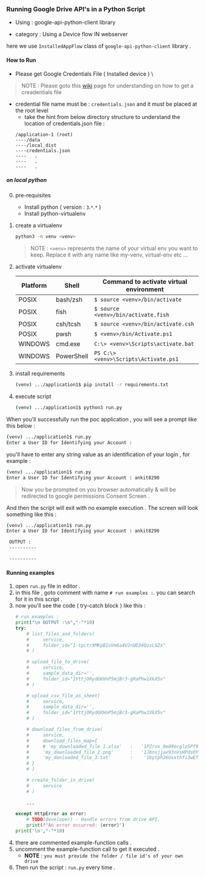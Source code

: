 ### Running Google Drive API's in a Python Script

- Using : google-api-python-client library 

- category : Using a Device flow IN webserver

here we use `InstalledAppFlow` class of `google-api-python-client` library .

#### How to Run

- Please get Google Credentials File ( Installed device ) \
> NOTE : Please goto this [wiki]() page for understanding on how to get a creadentials file
- credential file name must be : `credentials.json` and it must be placed at the root level 
    - take the hint from below directory structure to understand the location of credentials.json file :
    ```
    /application-1 (root)
    ----/data
    ----/local_dist
    ----credentials.json
    ----   .
    ----   .
    ----   .
    ```

##### on local python

0. pre-requisites
    - Install python ( version : `3`.`*`.`*` )
    - Install python-virtualenv

1. create a virtualenv 
    ```sh
    python3 -m venv <venv>
    ```
    > NOTE : `<venv>` represents the name of your virtual env you want to keep.
    Replace it with any name like my-venv, virtual-env etc ...

2. activate virtualenv

    | Platform | Shell | Command to activate virtual environment |
    | -------- | ----- | --------------------------------------- |
    |   POSIX  | bash/zsh | `$ source <venv>/bin/activate` |
    |   POSIX  | fish | `$ source <venv>/bin/activate.fish` |
    |   POSIX  | csh/tcsh | `$ source <venv>/bin/activate.csh` |
    |   POSIX  | pwsh | `$ <venv>/bin/Activate.ps1` |
    |   WINDOWS  | cmd.exe | `C:\> <venv>\Scripts\activate.bat` |
    |   WINDOWS  | PowerShell | `PS C:\> <venv>\Scripts\Activate.ps1` |
    
    
3. install requirements

    ```sh
    (venv) .../application1$ pip install -r requirements.txt
    ```

4. execute script 

    ```sh
    (venv) .../application1$ python3 run.py
    ```

When you'll successfully run the poc application , you will see a prompt like this below :
```sh
(venv) .../application1$ run.py 
Enter a User ID for Identifying your Account : 
```

you'll have to enter any string value as an identification of your login , for example :
```sh
(venv) .../application1$ run.py 
Enter a User ID for Identifying your Account : ankit8290
```

> Now you be prompted on you browser automatically & will be redirected to google permissions Consent Screen .

And then the script will exit with no example execution .
The screen will look something like this :
```sh
(venv) .../application1$ run.py 
Enter a User ID for Identifying your Account : ankit8290

 OUTPUT :
 ----------

 ----------
```

#### Running examples 

1. open `run.py` file in editor .
2. in this file , goto comment with name `# run examples :`. you can search for it in this script .
3. now you'll see the code ( try-catch block ) like this :
    ```py
    # run examples :
    print("\n OUTPUT :\n","-"*10)
    try:
        # list_files_and_folders(
        #     service,
        #     folder_id="1-tpctrXMKpB1oVm6a4V2nQD34QzsLGZx"
        # )

        # upload_file_to_drive(
        #     service,
        #     sample_data_dir='',
        #     folder_id="1YttjORydGKHnP5mjBr3-gRaPhw1XkX5v"
        # )

        # upload_csv_file_as_sheet(
        #     service,
        #     sample_data_dir='',
        #     folder_id="1YttjORydGKHnP5mjBr3-gRaPhw1XkX5v"
        # )

        # download_files_from_drive(
        #     service,
        #     download_files_map={
        #     # 'my_downloaded_file_1.xlsx'   :   '1PZrvx_0e09ecglzSPf92JbZzxyNTOrV6aQAp1hA2dLs',
        #     'my_downloaded_file_2.png'      :   '1Jbnsjjax93nVsHPdsOY5as1fBKRJ_4wj',
        #     'my_donloaded_file_3.txt'       :    '1bytph26Uxxthfi3wETJlW-1_D4GHYvZ1'
        # }
        # )

        # create_folder_in_drive(
        #     service
        # )
        
        ...

    except HttpError as error:
        # TODO(developer) - Handle errors from drive API.
        print(f"An error occurred: {error}")
    print('\n',"-"*10)

    ```
4. there are commented example-function calls .
5. uncomment the example-function call to get it executed .
   - **NOTE** : `you must provide the folder / file id's of your own drive`
7. Then run the script : `run.py` every time .
